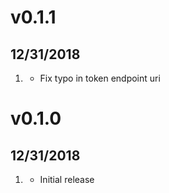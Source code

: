 # v0.1.1
##  12/31/2018

1. [](#bugfix)
    * Fix typo in token endpoint uri

# v0.1.0
##  12/31/2018

1. [](#new)
    * Initial release
